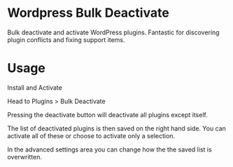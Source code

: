 Wordpress Bulk Deactivate
==================================

Bulk deactivate and activate WordPress plugins. Fantastic for discovering plugin conflicts and fixing support items.



Usage
==================================


Install and Activate

Head to Plugins > Bulk Deactivate

Pressing the deactivate button will deactivate all plugins except itself.

The list of deactivated plugins is then saved on the right hand side. You can activate all of these or choose to activate only a selection.

In the advanced settings area you can change how the the saved list is overwritten.